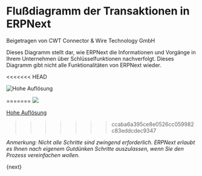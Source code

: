 # Flußdiagramm der Transaktionen in ERPNext
<span class="text-muted contributed-by">Beigetragen von CWT Connector & Wire Technology GmbH</span>

Dieses Diagramm stellt dar, wie ERPNext die Informationen und Vorgänge in Ihrem Unternehmen über Schlüsselfunktionen nachverfolgt. Dieses Diagramm gibt nicht alle Funktionalitäten von ERPNext wieder.

<<<<<<< HEAD

<img class="screenshot" alt="Hohe Auflösung" src="/docs/assets/img/setup/overview.png">

=======
![]({{docs_base_url}}/assets/old_images/erpnext/overview.png)


[Hohe Auflösung]({{docs_base_url}}/assets/old_images/erpnext/overview.png)
>>>>>>> ccaba6a395ce8e0526cc059982c83eddcdec9347

_Anmerkung: Nicht alle Schritte sind zwingend erforderlich. ERPNext erlaubt es Ihnen nach eigenem Gutdünken Schritte auszulassen, wenn Sie den Prozess vereinfachen wollen._

{next}
